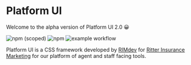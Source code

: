 # Platform UI

Welcome to the alpha version of Platform UI 2.0 😀

![npm (scoped)](https://img.shields.io/npm/v/%40ritterim/platform-ui?logo=npm)
![npm](https://img.shields.io/npm/dw/%40ritterim%2Fplatform-ui?logo=npm)
![example workflow](https://github.com/ritterim/platform-ui/actions/workflows/version-tag-build-master.yml/badge.svg)

Platform UI is a CSS framework developed by [RIMdev](https://rimdev.io) for [Ritter Insurance Marketing](https://ritterim.com) for our platform of agent and staff facing tools. 